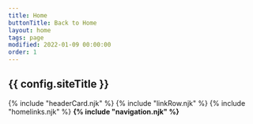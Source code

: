 ```yaml
---
title: Home
buttonTitle: Back to Home
layout: home
tags: page
modified: 2022-01-09 00:00:00
order: 1
---
```


<h2 class="py-6 text-6xl font-bold text-center text-transparent bg-clip-text bg-gradient-to-r from-green-600 via-green-600 to-slate-800 hover:bg-gradient-to-l hover:from-slate-800 hover:via-green-400 hover:to-green-600 uppercase ">
	{{ config.siteTitle }} 
</h2>
	{% include "headerCard.njk" %}
	{% include "linkRow.njk" %}
	{% include "homelinks.njk" %}
	<strong class="p-2 m-2 text-gray-400 h-full block border border-green-700"> 
	{% include "navigation.njk" %}
	</strong>	
	

